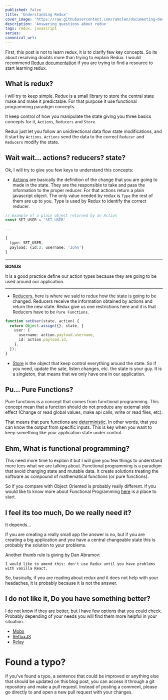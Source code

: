 ```yaml
---
published: false
title: 'Understanding Redux'
cover_image: 'https://raw.githubusercontent.com/ramclen/documenting-dev/master/blog-posts/understanding-redux/assets/redux-architecture.png'
description: 'Answering questions about redux'
tags: redux, javascript
series:
canonical_url:
---
```


First, this post is not to learn redux, it is to clarify few key concepts. So its about resolving doubts more than trying to explain Redux. I would recommend [Redux documentation](https://redux.js.org/basics) if you are trying to find a resource to start learning redux.

## What is redux?

I will try to keep simple. Redux is a small library to store the central state make and make it predictable. For that purpose it use functional programming paradigm concepts.

It keep control of how you manipulate the state giving you three basics concepts for it, `Actions`, `Reducers` and `Store`.

Redux just let you follow an unidirectional data flow state modifications, and it start by `Actions`. `Actions` send the data to the correct `Reducer` and `Reducers` modify the state.

## Wait wait... actions? reducers? state?

Ok, I will try to give you few keys to understand this concepts:

- [Actions](https://redux.js.org/basics/actions) are basically the definition of the change that you are going to made in the state. They are the responsible to take and pass the information to the proper reducer. For that actions return a plain javascript object. The only value needed by redux is `Type` the rest of them are up to you. Type is used by Redux to identify the correct reducer.

```ts
// Example of a plain object returned by an Action
const SET_USER = 'SET_USER'

...

{
  type: SET_USER,
  payload: {id:2, username: 'John'}
}
```

---

**BONUS**

It is a good practice define our action types because they are going to be used around our application.

---

- [Reducers](https://redux.js.org/basics/reducers), here is where we said to redux how the state is going to be changed. Reducers receive the information obtained by actions and return the new state. Redux give us one restrictions here and it is that Reducers have to be `Pure Functions`.

```ts
function setUser(state, action) {
  return Object.assign({}, state, {
    user: {
      username: action.payload.username,
      id: action.payload.id,
    },
  });
}
```

- [Store](https://redux.js.org/basics/store) is the object that keep control everything around the state. So if you need, update the sate, listen changes, etc. the state is your guy. It is a singleton, that means that we only have one in our application.

## Pu... Pure Functions?

Pure functions is a concept that comes from functional programming. This concept mean that a function should do not produce any external side effect (Change or read global values, make api calls, write or read files, etc).

That means that pure functions are [deterministic](https://en.wikipedia.org/wiki/Deterministic_system). In other words, that you can know the output from specific inputs. This is key when you want to keep something like your application state under control.

## Ehm, What is functional programming?

This need more time to explain it but I will give you few things to understand more lees what we are talking about. Functional programming is a paradigm that avoid changing state and mutable data. It create solutions treating the software as compound of mathematical functions (or pure functions).

So if you compare with Object Oriented is probably really different. If you would like to know more about Functional Programming [here](https://medium.com/javascript-scene/master-the-javascript-interview-what-is-functional-programming-7f218c68b3a0) is a place to start.

## I feel its too much, Do we really need it?

It depends...

If you are creating a really small app the answer is no, but if you are creating a big application and you have a central changeable state this is probably the solution to your problems.

Another thumb rule is giving by Dan Abramov:

`I would like to amend this: don't use Redux until you have problems with vanilla React.`

So, basically, if you are reading about redux and it does not help with your headaches, it is probably because it is not the answer.

## I do not like it, Do you have something better?

I do not know if they are better, but I have few options that you could check. Probably depending of your needs you will find them more helpful in your situation.

- [Mobx](https://mobx.js.org/README.html#getting-started)
- [RefluxJS](https://github.com/reflux/refluxjs)
- [Relay](https://relay.dev/)

# Found a typo?

If you've found a typo, a sentence that could be improved or anything else that should be updated on this blog post, you can access it through a git repository and make a pull request. Instead of posting a comment, please go directly to <REPO URL> and open a new pull request with your changes.
